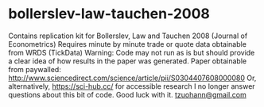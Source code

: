 # bollerslev-law-tauchen-2008
Contains replication kit for Bollerslev, Law and Tauchen 2008 (Journal of Econometrics)
Requires minute by minute trade or quote data obtainable from WRDS (TickData)
Warning: Code may not run as is but should provide a clear idea of how results in the paper was generated.
Paper obtainable from paywalled: http://www.sciencedirect.com/science/article/pii/S0304407608000080
Or, alternatively, https://sci-hub.cc/ for accessible research
I no longer answer questions about this bit of code. Good luck with it.
tzuohann@gmail.com

